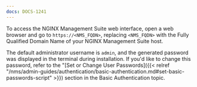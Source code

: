 ```yaml
---
docs: DOCS-1241
---
```


To access the NGINX Management Suite web interface, open a web browser and go to `https://<NMS_FQDN>`, replacing `<NMS_FQDN>` with the Fully Qualified Domain Name of your NGINX Management Suite host.

The default administrator username is `admin`, and the generated password was displayed in the terminal during installation. If you'd like to change this password, refer to the "[Set or Change User Passwords]({{< relref "/nms/admin-guides/authentication/basic-authentication.md#set-basic-passwords-script" >}}) section in the Basic Authentication topic.
